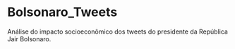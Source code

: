 # Bolsonaro_Tweets
Análise do impacto socioeconômico dos tweets do presidente da República Jair Bolsonaro.
